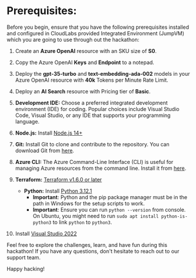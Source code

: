 # Prerequisites:

Before you begin, ensure that you have the following prerequisites installed and configured in CloudLabs provided Integrated Environment (JumpVM) which you are going to use through out the hackathon:

1. Create an **Azure OpenAI** resource with an SKU size of **S0**.

1. Copy the Azure OpenAI **Keys** and **Endpoint** to a notepad.

1. Deploy the **gpt-35-turbo** and **text-embedding-ada-002** models in your Azure OpenAI resource with **40k** Tokens per Minute Rate Limit.

1. Deploy an **AI Search** resource with Pricing tier of **Basic**.
      
4. **Development IDE:** Choose a preferred integrated development environment (IDE) for coding. Popular choices include Visual Studio Code, Visual Studio, or any IDE that supports your programming language.

5. **Node.js:** Install [Node.js 14+](https://nodejs.org/en/download/)

6. **Git:** Install Git to clone and contribute to the repository. You can download Git from [here](https://git-scm.com/).

7. **Azure CLI:** The Azure Command-Line Interface (CLI) is useful for managing Azure resources from the command line. Install it from [here](https://docs.microsoft.com/en-us/cli/azure/install-azure-cli).

8. **Terraform:** [ Terraform v1.6.0 or later](https://developer.hashicorp.com/terraform/install)

   - **Python:** Install [Python 3.12.1](https://www.python.org/downloads)
     * **Important**: Python and the pip package manager must be in the path in Windows for the setup scripts to work.
     * **Important**: Ensure you can run `python --version` from console. On Ubuntu, you might need to run `sudo apt install python-is-python3` to link `python` to `python3`.

  9. Install [Visual Studio 2022](https://visualstudio.microsoft.com/vs/)

Feel free to explore the challenges, learn, and have fun during this hackathon! If you have any questions, don't hesitate to reach out to our support team.

Happy hacking!

